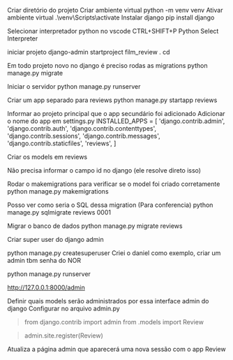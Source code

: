 Criar diretório do projeto
Criar ambiente virtual
python -m venv venv
Ativar ambiente virtual
.\venv\Scripts\activate
Instalar django
pip install django

Selecionar interpretador python no vscode
CTRL+SHIFT+P Python Select Interpreter

iniciar projeto
django-admin startproject film_review .
cd

Em todo projeto novo no django é preciso rodas as migrations
python manage.py migrate

Iniciar o servidor
python manage.py runserver

Criar um app separado para reviews
python manage.py startapp reviews

Informar ao projeto principal que o app secundário foi adicionado 
Adicionar o nome do app em settings.py
INSTALLED_APPS = [
    'django.contrib.admin',
    'django.contrib.auth',
    'django.contrib.contenttypes',
    'django.contrib.sessions',
    'django.contrib.messages',
    'django.contrib.staticfiles',
    'reviews',
]

Criar os models em reviews

Não precisa informar o campo id no django (ele resolve direto isso)


Rodar o makemigrations para verificar se o model foi criado corretamente
python manage.py makemigrations

Posso ver como seria o SQL dessa migration (Para conferencia)
python manage.py sqlmigrate reviews 0001

Migrar o banco de dados
python manage.py migrate reviews



Criar super user do django admin

python manage.py createsuperuser 
Criei o daniel como exemplo, criar um admin tbm senha do NOR

python manage.py runserver  

http://127.0.0.1:8000/admin


Definir quais models serão administrados por essa interface admin do django
Configurar no arquivo admin.py


> from django.contrib import admin
> from .models import Review

> admin.site.register(Review)

Atualiza a página admin que aparecerá uma nova sessão com o app Review
